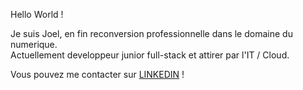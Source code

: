 Hello World !

Je suis Joel, en fin reconversion professionnelle dans le domaine du numerique.  
Actuellement developpeur junior full-stack et attirer par l'IT / Cloud.

<!-- Vous pouvez voir mon [portfolio](https://jobenass.github.io) (si je l'ai fini) ! -->

Vous pouvez me contacter sur [LINKEDIN](https://www.linkedin.com/in/joel-benassac/) !
